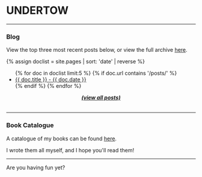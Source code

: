 # UNDERTOW

<hr>

### Blog

View the top three most recent posts below, or view the full archive <a href="https://toxic-013.github.io/ToxBlog/blog/">here</a>.

{% assign doclist = site.pages | sort: 'date' | reverse %}
 <ul>
    {% for doc in doclist limit:5 %}
         {% if doc.url contains '/posts/' %}
             <li><a href="{{ site.baseurl }}{{ doc.url }}">{{ doc.title }} - {{ doc.date }}</a></li>
         {% endif %}
     {% endfor %}
 </ul>
 <center><a href="https://toxic-013.github.io/ToxBlog/blog/"><i><b>(view all posts)</b></i></a></center>

<br>
<hr>

### Book Catalogue

A catalogue of my books can be found <a href="https://toxic-013.github.io/ToxBlog/book-list/">here</a>.

I wrote them all myself, and I hope you'll read them!

<hr>

Are you having fun yet?
